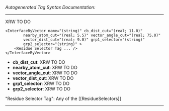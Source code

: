_Autogenerated Tag Syntax Documentation:_

---
XRW TO DO

```
<InterfaceByVector name="(string)" cb_dist_cut="(real; 11.0)"
        nearby_atom_cut="(real; 5.5)" vector_angle_cut="(real; 75.0)"
        vector_dist_cut="(real; 9.0)" grp1_selector="(string)"
        grp2_selector="(string)" >
    <Residue Selector Tag ... />
</InterfaceByVector>
```

-   **cb_dist_cut**: XRW TO DO
-   **nearby_atom_cut**: XRW TO DO
-   **vector_angle_cut**: XRW TO DO
-   **vector_dist_cut**: XRW TO DO
-   **grp1_selector**: XRW TO DO
-   **grp2_selector**: XRW TO DO


"Residue Selector Tag": Any of the [[ResidueSelectors]]

---
